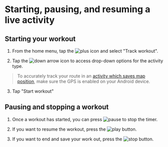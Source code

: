 # Starting, pausing, and resuming a live activity

## Starting your workout
1. From the home menu, tap the ![plus]( ) icon and select "Track workout".

2. Tap the ![down arrow]( ) icon to access drop-down options for the activity type.

> To accurately track your route in an [activity which saves map position]( ), make sure the GPS is enabled on your Android device.

3. Tap "Start workout"

## Pausing and stopping a workout

1. Once a workout has started, you can press ![pause]( ) to stop the timer.

2. If you want to resume the workout, press the ![play]( ) button.

3. If you want to end and save your work out, press the ![stop]( ) button.
